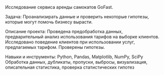 Исследование сервиса аренды самокатов GoFast.

Задача:
Проанализирать данные и проверить некоторые гипотезы, которые могут помочь бизнесу вырасти.

Описание проекта:
Проведена предобработка данных, предварительный анализ использования тарифов на выборке клиентов. Исследовано поведение клиентов при использовании услуг, предлагаемых тарифом. Проверены гипотезы.

Навыки и инструменты:
Python, Pandas, Matplotlib, NumPy, SciPy
Обработка данных, дубликаты, пропуски, выбросы, визуализация, описательная статистика, проверка статистических гипотез
